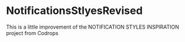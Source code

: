 NotificationsStlyesRevised
==========================

This is a little improvement of the NOTIFICATION STYLES INSPIRATION project from Codrops
